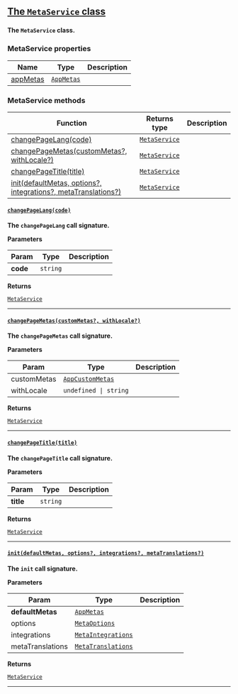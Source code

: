 <section id="meta" data-note="AUTO-GENERATED CONTENT, DO NOT EDIT DIRECTLY!">

<h2><a name="metaservice" href="https://ngx-useful.lamnhan.com/classes/metaservice.html"><p>The <code>MetaService</code> class</p>
</a></h2>

**The `MetaService` class.**

<h3><a name="metaservice-properties"><p>MetaService properties</p>
</a></h3>

| Name                                                                         | Type                                                                                                        | Description |
| ---------------------------------------------------------------------------- | ----------------------------------------------------------------------------------------------------------- | ----------- |
| [appMetas](https://ngx-useful.lamnhan.com/classes/metaservice.html#appmetas) | <code><a href="https://ngx-useful.lamnhan.com/interfaces/appmetas.html" target="_blank">AppMetas</a></code> |             |

<h3><a name="metaservice-methods"><p>MetaService methods</p>
</a></h3>

| Function                                                                              | Returns type                                                                                                   | Description |
| ------------------------------------------------------------------------------------- | -------------------------------------------------------------------------------------------------------------- | ----------- |
| [changePageLang(code)](#metaservice-changepagelang-0)                                 | <code><a href="https://ngx-useful.lamnhan.com/classes/metaservice.html" target="_blank">MetaService</a></code> |             |
| [changePageMetas(customMetas?, withLocale?)](#metaservice-changepagemetas-0)          | <code><a href="https://ngx-useful.lamnhan.com/classes/metaservice.html" target="_blank">MetaService</a></code> |             |
| [changePageTitle(title)](#metaservice-changepagetitle-0)                              | <code><a href="https://ngx-useful.lamnhan.com/classes/metaservice.html" target="_blank">MetaService</a></code> |             |
| [init(defaultMetas, options?, integrations?, metaTranslations?)](#metaservice-init-0) | <code><a href="https://ngx-useful.lamnhan.com/classes/metaservice.html" target="_blank">MetaService</a></code> |             |

<h4><a name="metaservice-changepagelang-0" href="https://ngx-useful.lamnhan.com/classes/metaservice.html#changepagelang"><p><code>changePageLang(code)</code></p>
</a></h4>

**The `changePageLang` call signature.**

**Parameters**

| Param    | Type                | Description |
| -------- | ------------------- | ----------- |
| **code** | <code>string</code> |             |

**Returns**

<code><a href="https://ngx-useful.lamnhan.com/classes/metaservice.html" target="_blank">MetaService</a></code>

---

<h4><a name="metaservice-changepagemetas-0" href="https://ngx-useful.lamnhan.com/classes/metaservice.html#changepagemetas"><p><code>changePageMetas(customMetas?, withLocale?)</code></p>
</a></h4>

**The `changePageMetas` call signature.**

**Parameters**

| Param       | Type                                                                                                                    | Description |
| ----------- | ----------------------------------------------------------------------------------------------------------------------- | ----------- |
| customMetas | <code><a href="https://ngx-useful.lamnhan.com/interfaces/appcustommetas.html" target="_blank">AppCustomMetas</a></code> |             |
| withLocale  | <code>undefined \| string</code>                                                                                        |             |

**Returns**

<code><a href="https://ngx-useful.lamnhan.com/classes/metaservice.html" target="_blank">MetaService</a></code>

---

<h4><a name="metaservice-changepagetitle-0" href="https://ngx-useful.lamnhan.com/classes/metaservice.html#changepagetitle"><p><code>changePageTitle(title)</code></p>
</a></h4>

**The `changePageTitle` call signature.**

**Parameters**

| Param     | Type                | Description |
| --------- | ------------------- | ----------- |
| **title** | <code>string</code> |             |

**Returns**

<code><a href="https://ngx-useful.lamnhan.com/classes/metaservice.html" target="_blank">MetaService</a></code>

---

<h4><a name="metaservice-init-0" href="https://ngx-useful.lamnhan.com/classes/metaservice.html#init"><p><code>init(defaultMetas, options?, integrations?, metaTranslations?)</code></p>
</a></h4>

**The `init` call signature.**

**Parameters**

| Param            | Type                                                                                                                        | Description |
| ---------------- | --------------------------------------------------------------------------------------------------------------------------- | ----------- |
| **defaultMetas** | <code><a href="https://ngx-useful.lamnhan.com/interfaces/appmetas.html" target="_blank">AppMetas</a></code>                 |             |
| options          | <code><a href="https://ngx-useful.lamnhan.com/interfaces/metaoptions.html" target="_blank">MetaOptions</a></code>           |             |
| integrations     | <code><a href="https://ngx-useful.lamnhan.com/interfaces/metaintegrations.html" target="_blank">MetaIntegrations</a></code> |             |
| metaTranslations | <code><a href="https://ngx-useful.lamnhan.com/interfaces/metatranslations.html" target="_blank">MetaTranslations</a></code> |             |

**Returns**

<code><a href="https://ngx-useful.lamnhan.com/classes/metaservice.html" target="_blank">MetaService</a></code>

---

</section>
